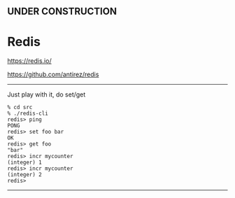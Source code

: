 
## UNDER CONSTRUCTION

# Redis

https://redis.io/

https://github.com/antirez/redis

---

Just play with it, do set/get 

    % cd src
    % ./redis-cli
    redis> ping
    PONG
    redis> set foo bar
    OK
    redis> get foo
    "bar"
    redis> incr mycounter
    (integer) 1
    redis> incr mycounter
    (integer) 2
    redis>

---

